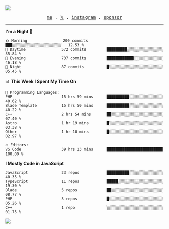 <img style="bottom: 800px;" src="https://imgur.com/rilHVxA.png"/>
<p align="center">
  <samp>
    <a href="https://fayln.com">me</a> .
    <!-- <a href="https://fayln.com/projects">projects</a> . -->
    <a href="https://go.fayln.com/twitter">𝕏</a> .
    <a href="https://go.fayln.com/instagram">instagram</a> .
<!--     <a href="https://go.fayln.com/polywork">polywork</a> . -->
    <a href="https://github.com/sponsors/faridhnzz">sponsor</a>
  </samp>
</p>

---
<!--START_SECTION:waka-->
**I'm a Night 🦉** 

```text
🌞 Morning                200 commits         ███░░░░░░░░░░░░░░░░░░░░░░   12.53 % 
🌆 Daytime                572 commits         █████████░░░░░░░░░░░░░░░░   35.84 % 
🌃 Evening                737 commits         ████████████░░░░░░░░░░░░░   46.18 % 
🌙 Night                  87 commits          █░░░░░░░░░░░░░░░░░░░░░░░░   05.45 % 
```


📊 **This Week I Spent My Time On** 

```text
💬 Programming Languages: 
PHP                      15 hrs 59 mins      ██████████░░░░░░░░░░░░░░░   40.62 % 
Blade Template           15 hrs 50 mins      ██████████░░░░░░░░░░░░░░░   40.22 % 
C++                      2 hrs 54 mins       ██░░░░░░░░░░░░░░░░░░░░░░░   07.40 % 
Astro                    1 hr 19 mins        █░░░░░░░░░░░░░░░░░░░░░░░░   03.38 % 
Other                    1 hr 10 mins        █░░░░░░░░░░░░░░░░░░░░░░░░   02.97 % 

🔥 Editors: 
VS Code                  39 hrs 23 mins      █████████████████████████   100.00 % 
```

**I Mostly Code in JavaScript** 

```text
JavaScript               23 repos            ██████████░░░░░░░░░░░░░░░   40.35 % 
TypeScript               11 repos            █████░░░░░░░░░░░░░░░░░░░░   19.30 % 
Blade                    5 repos             ██░░░░░░░░░░░░░░░░░░░░░░░   08.77 % 
PHP                      3 repos             █░░░░░░░░░░░░░░░░░░░░░░░░   05.26 % 
C++                      1 repo              ░░░░░░░░░░░░░░░░░░░░░░░░░   01.75 % 
```




<!--END_SECTION:waka-->

![](https://hit.yhype.me/github/profile?user_id=29797712)
